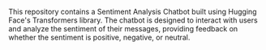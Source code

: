 This repository contains a Sentiment Analysis Chatbot built using Hugging Face's Transformers library. The chatbot is designed to interact with users and analyze the sentiment of their messages, providing feedback on whether the sentiment is positive, negative, or neutral.
